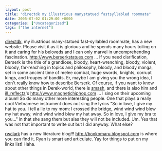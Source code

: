 ```yaml
---
layout: post
title: "directdk my illustrious manystatued fastsyllabled roommate"
date: 2005-07-02 01:29:00 +0000
categories: ["Uncategorized"]
tags: ["the internet"]
---
```


[directdk](http://directdk.livejournal.com/), my illustrious many-statued fast-syllabled roommate, has a new website. Please visit it as it is glorious and he spends many hours toiling on it and caring for his beloveds and I can only marvel in uncomprehending fascination. http://www.berserkstatues.com ... If you need clarification, Berserk is the title of a grandiose, bloody, heart-wrenching, bloody, violent, bloody, far-reaching in topics and philosophy, bloody, and bloody manga, set in some ancient time of melee combat, huge swords, knights, corrupt kings, and troupes of bandits. Er, maybe I am giving you the wrong idea, I don't really know how to describe Berserk. Of course, if you want to know about other things in Derek-world, there is [smash](http://www.nintendo.com/gamemini?gameid=m-Game-0000-587&), and there is also him and [ill_reflectz](http://ill_reflectz.livejournal.com/)'s  http://www.magnetichiphop.com ... I sing on their upcoming album! So do many other more interesting people. One that plays a really cool Vietnamese instrument does not sing the lyrics "So in love, I give my hat to you. I tell a lie to my mom: I crossed the bridge, wind wind wind blew my hat away, wind wind wind blew my hat away. So in love, I give my bra to you..." in that she sang them but alas they will not be included. Um. Yes that was not that important to write out but I did anyway. What else? 

[rwclark](http://rwclark.livejournal.com/) has a new literature blog!!! http://bookomaru.blogspot.com is where you can find it. Ryan is smart and articulate. Yay for things to put on my links list! Haha.